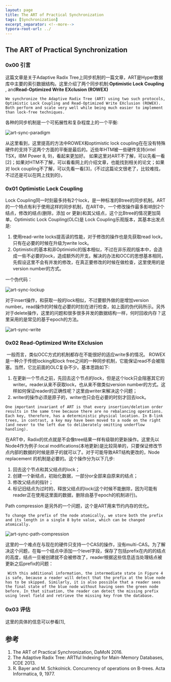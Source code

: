 ```yaml
---
layout: page
title: The ART of Practical Synchronization
tags: [Synchronization]
excerpt_separator: <!--more-->
typora-root-url: ../
---
```


## The ART of Practical Synchronization 

### 0x00 引言

   这篇文章是关于Adaptive Radix Tree上同步机制的一篇文章，ART是Hyper数据库中主要的索引数据结构。这里介绍了两个同步机制:**Optimistic Lock Coupling** , and**Read-Optimized Write EXclusion (ROWEX)**

```
We synchronize the Adaptive Radix Tree (ART) using two such protocols, Optimistic Lock Coupling and Read-Optimized Write EXclusion (ROWEX). Both perform and scale very well while being much easier to implement than lock-free techniques.
```

  各种的同步机制是一个可拓展性和复杂程度上的一个平衡:

![art-sync-paradigm](/assets/img/art-sync-paradigm.png)

   从这里看到，这里提高的方法中ROWEX和optimistic lock coupling在在没有特殊硬件的支持下这两个方面的平衡是最后的。近些年HTM被一些硬件支持(intel TSX，IBM Power 8, 9)，看起来更加好。 如果这里对ART不了解，可以先看一看[2]；如果对HTM不了解，可以看看网上的介绍文章，也能找到相关的论文；如果对 lock coupling不了解，可以先看一看[3]，(不过这篇论文很老了，比较难找，不过还是可以在网上找到的)，

### 0x01 Optimistic Lock Coupling 

  Lock Coupling同一时刻最多持有2个lock，是一种标准的Btree的同步机制。ART的一个特点有利于使用这样的同步机制，在ART中，一个修改操作最多影响到2个结点，修改的结点(删除，添加 or 更新)和其父结点，这个比Btree的情况更加简单。Optimistic Lock Coupling(OLC)是 Lock Coupling乐观版本，其基本出发点是:

1. 使用read-write locks提高读的性能，对于修改的操作也是先获取read lock，只有在必要的时候在升级为write lock。
2. Optimistic的基本和非Optimistic的版本相似，不过在非乐观的版本中，会造成一些不必要的lock，造成额外的开支。解决的办法和OCC的思想基本相同，先假设这里不会有并发的修改，在真正要修改的时候在做检查，这里使用的是version number的方式。

一个伪代码：

![art-sync-lockup](/assets/img/art-sync-lockup.png)  

  对于insert操作，和获取一般的lock相似，不过要额外做的是增加version number。read操作的时候在必要的时刻在进行检查，如上面的伪代码所示。另外对于delete操作，这里的问题和很多很多并发的数据结构一样，何时回收内存？这里采用的是常见的基于epoch的方法。

 ![art-sync-write](/assets/img/art-sync-write.png)

### 0x02 Read-Optimized Write EXclusion 

​    一般而言，类似OCC方式的机制都存在不能很好的适应write多的情况。 ROWEX是一种介于传统locking和lock free之间的一种同步机制，它能保证read不会被阻塞。当然，它比前面的OLC复杂不少。基本思路如下:

1. 在更新一个节点之前，先回去这个节点的lock，但是这个lock只会阻塞其它的writer。reader从来不获取lock，也从来不做类似version number的方式。这样如何保证reader的正确性呢？这里由writer来解决这个问题；
2. writer的操作必须是原子的，writer也只会在必要的时刻才回去lock。

```
One important invariant of ART is that every insertion/deletion order results in the same tree because there are no rebalancing operations. Each key, therefore, has a deterministic physical location. In B-link trees, in contrast, a key may have been moved to a node on the right (and never to the left due to deliberately omitting underflow handling).
```

在ART中，Radix的优点就是不会像tree结果一样有级联的更新操作。这里先以Node4作为例子:local modifications(本地更新)是比较简单的，只要保证修改节点内部的数据的时候是原子的就可以了。对于可能导致ART结构更改的，Node replacement 的机制是必要的。这个操作分为以下几步:

1. 回去这个节点和其父结点的lock；
2. 创建一个新结点，初始化数据，一部分or全部来自原来的结点；
3. 修改父结点的指针；
4. 标记旧结点为过时的，释放父结点的lock(这个时候不能删除，因为可能有reader正在使用这里面的数据，删除由基于epoch的机制进行)。

Path compression 是另外的一个问题，这个是ART用来节约内存的优化。

```
To change the prefix of the node atomically, we store both the prefix and its length in a single 8 byte value, which can be changed atomically.
```

![art-sync-path-compression](/assets/img/art-sync-path-compression.png)

  这里的一个难点在与现在的硬件只支持一个CAS的操作，没有multi-CAS。为了解决这个问题，在每一个结点中添加一个level字段，保存了包括prefix在内的的结点的高度，结点一旦被创建就不会被修改了，reader根据这些信息适当处理结点被更新之后prefix的问题：

```
 With this additional information, the intermediate state in Figure 4 is safe, because a reader will detect that the prefix at the blue node has to be skipped. Similarly, it is also possible that a reader sees the final state of the blue node without having seen the green node before. In that situation, the reader can detect the missing prefix using level field and retrieve the missing key from the database.
```

### 0x03 评估

  这里的具体的信息可以参看[1],

## 参考

1. The ART of Practical Synchronization, DaMoN 2016.
2. The Adaptive Radix Tree: ARTful Indexing for Main-Memory Databases,  ICDE 2013.
3. R. Bayer and M. Schkolnick. Concurrency of operations on B-trees. Acta Informatica, 9, 1977. 
